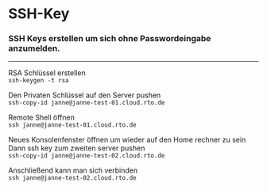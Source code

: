 # SSH-Key

### SSH Keys erstellen um sich ohne Passwordeingabe anzumelden.
___
RSA Schlüssel erstellen<br>
`ssh-keygen -t rsa`

Den Privaten Schlüssel auf den Server pushen<br>
`ssh-copy-id janne@janne-test-01.cloud.rto.de`

Remote Shell öffnen<br>
`ssh janne@janne-test-01.cloud.rto.de`

Neues Konsolenfenster öffnen um wieder auf den Home rechner zu sein
Dann ssh key zum zweiten server pushen<br>
`ssh-copy-id janne@janne-test-02.cloud.rto.de`

Anschließend kann man sich verbinden<br>
`ssh janne@janne-test-02.cloud.rto.de`
